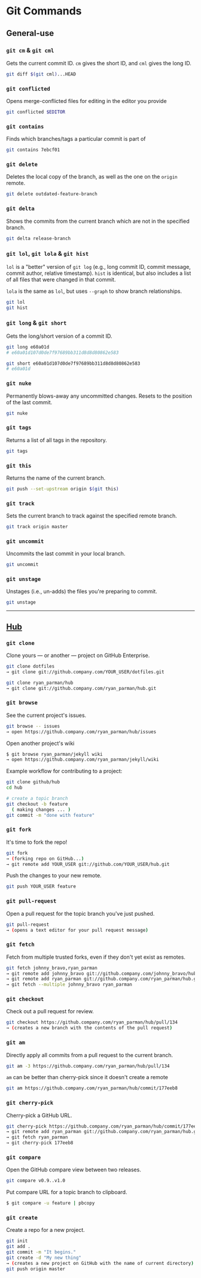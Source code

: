 # Git Commands

## General-use

### `git cm` & `git cml`
Gets the current commit ID. `cm` gives the short ID, and `cml` gives the long ID.

```bash
git diff $(git cml)...HEAD
```

### `git conflicted`
Opens merge-conflicted files for editing in the editor you provide

```bash
git conflicted $EDITOR
```

### `git contains`
Finds which branches/tags a particular commit is part of

```bash
git contains 7ebcf01
```

### `git delete`
Deletes the local copy of the branch, as well as the one on the `origin` remote.

```bash
git delete outdated-feature-branch
```

### `git delta`
Shows the commits from the current branch which are not in the specified branch.

```bash
git delta release-branch
```

### `git lol`, `git lola` & `git hist`
`lol` is a "better" version of `git log` (e.g., long commit ID, commit message, commit author, relative timestamp). `hist` is identical, but also includes a list of all files that were changed in that commit.

`lola` is the same as `lol`, but uses `--graph` to show branch relationships.

```bash
git lol
git hist
```

### `git long` & `git short`
Gets the long/short version of a commit ID.

```bash
git long e60a01d
# e60a01d107d0de7f97689bb311d8d8d80862e583

git short e60a01d107d0de7f97689bb311d8d8d80862e583
# e60a01d
```

### `git nuke`
Permanently blows-away any uncommitted changes. Resets to the position of the last commit.

```bash
git nuke
```

### `git tags`
Returns a list of all tags in the repository.

```bash
git tags
```

### `git this`
Returns the name of the current branch.

```bash
git push --set-upstream origin $(git this)
```

### `git track`
Sets the current branch to track against the specified remote branch.

```bash
git track origin master
```

### `git uncommit`
Uncommits the last commit in your local branch.

```bash
git uncommit
```

### `git unstage`
Unstages (i.e., un-adds) the files you're preparing to commit.

```bash
git unstage
```

----

## [Hub](http://hub.github.com)

### `git clone`
Clone yours — or another — project on GitHub Enterprise.

```bash
git clone dotfiles
→ git clone git://github.company.com/YOUR_USER/dotfiles.git

git clone ryan_parman/hub
→ git clone git://github.company.com/ryan_parman/hub.git
```

### `git browse`
See the current project's issues.

```bash
git browse -- issues
→ open https://github.company.com/ryan_parman/hub/issues
```

Open another project's wiki

```bash
$ git browse ryan_parman/jekyll wiki
→ open https://github.company.com/ryan_parman/jekyll/wiki
```

Example workflow for contributing to a project:

```bash
git clone github/hub
cd hub

# create a topic branch
git checkout -b feature
  ( making changes ... )
git commit -m "done with feature"
```

### `git fork`
It's time to fork the repo!

```bash
git fork
→ (forking repo on GitHub...)
→ git remote add YOUR_USER git://github.com/YOUR_USER/hub.git
```

Push the changes to your new remote.

```bash
git push YOUR_USER feature
```

### `git pull-request`
Open a pull request for the topic branch you've just pushed.

```bash
git pull-request
→ (opens a text editor for your pull request message)
```

### `git fetch`
Fetch from multiple trusted forks, even if they don't yet exist as remotes.

```bash
git fetch johnny_bravo,ryan_parman
→ git remote add johnny_bravo git://github.company.com/johnny_bravo/hub.git
→ git remote add ryan_parman git://github.company.com/ryan_parman/hub.git
→ git fetch --multiple johnny_bravo ryan_parman
```

### `git checkout`
Check out a pull request for review.

```bash
git checkout https://github.company.com/ryan_parman/hub/pull/134
→ (creates a new branch with the contents of the pull request)
```

### `git am`
Directly apply all commits from a pull request to the current branch.

```bash
git am -3 https://github.company.com/ryan_parman/hub/pull/134
```

`am` can be better than cherry-pick since it doesn't create a remote

```bash
git am https://github.company.com/ryan_parman/hub/commit/177eeb8
```

### `git cherry-pick`
Cherry-pick a GitHub URL.

```bash
git cherry-pick https://github.company.com/ryan_parman/hub/commit/177eeb8
→ git remote add ryan_parman git://github.company.com/ryan_parman/hub.git
→ git fetch ryan_parman
→ git cherry-pick 177eeb8
```

### `git compare`
Open the GitHub compare view between two releases.

```bash
git compare v0.9..v1.0
```

Put compare URL for a topic branch to clipboard.

```bash
$ git compare -u feature | pbcopy
```

### `git create`
Create a repo for a new project.

```bash
git init
git add .
git commit -m "It begins."
git create -d "My new thing"
→ (creates a new project on GitHub with the name of current directory)
git push origin master
```
